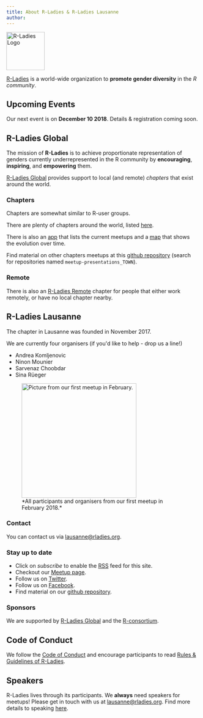 ```yaml
---
title: About R-Ladies & R-Ladies Lausanne
author: 
---
```


<a href="https://rladies.org/"><img src="/files/R-LadiesGlobal_RBG_online_LogoOnly.svg" alt="R-Ladies Logo" height="100" /></a> 


[R-Ladies](https://rladies.org/) is a world-wide organization to **promote gender diversity** in the *R community*.

## Upcoming Events

Our next event is on **December 10 2018**. Details & registration coming soon.


## R-Ladies Global

The mission of **R-Ladies** is to achieve proportionate representation of genders currently underrepresented in the R community by **encouraging**, **inspiring**, and **empowering** them.

[R-Ladies Global](https://rladies.org/about-us/team/) provides support to local (and remote) *chapters* that exist around the world.

### Chapters
Chapters are somewhat similar to R-user groups. 

There are plenty of chapters around the world, listed [here](https://github.com/rladies/starter-kit/blob/master/Current-Chapters.md). 

There is also an [app](https://gqueiroz.shinyapps.io/rshinylady/) that lists the current meetups and a [map](https://github.com/rladies/Map-RLadies-Growing) that shows the evolution over time.

Find material on other chapters meetups at this [github repository](https://github.com/rladies/) (search for repositories named `meetup-presentations_TOWN`).

### Remote
There is also an [R-Ladies Remote](https://twitter.com/rladiesremote?lang=de) chapter for people that either work remotely, or have no local chapter nearby. 

## R-Ladies Lausanne
The chapter in Lausanne was founded in November 2017. 

We are currently four organisers (if you'd like to help - drop us a line!) 

- Andrea Komljenovic [<i class="fab fa-twitter"></i>](https://twitter.com/antifreezeprot)
- Ninon Mounier [<i class="fab fa-twitter"></i>](https://twitter.com/Nin0nM)
- Sarvenaz Choobdar [<i class="fab fa-twitter"></i>](https://twitter.com/sarvenazch)
- Sina R&uuml;eger [<i class="fab fa-twitter"></i>](https://twitter.com/sinarueeger)[<i class="far fa-address-card"></i>](https://sinarueeger.github.io/) <!--[<i class="fas fa-home"></i>](https://sinarueeger.github.io/)-->


 <figure>
  <img src="/files/pics/DSC02009_annotated.png" alt="Picture from our first meetup in February." height="300" />
  <figcaption>*All participants and organisers from our first meetup in February 2018.*</figcaption>
</figure> 


### Contact
You can contact us via <lausanne@rladies.org>.

### Stay up to date
- Click on *subscribe* to enable the [RSS](https://rladieslausanne.github.io/index.xml) feed for this site.
- Checkout our [Meetup page](http://meetu.ps/c/3Flzf/vBnX0/f).
- Follow us on [Twitter](https://twitter.com/RLadiesLausanne).
- Follow us on [Facebook](https://www.facebook.com/RLadiesLausanne/).
- Find material on our [github repository](https://github.com/rladies/meetup-presentations_lausanne).


### Sponsors
We are supported by [R-Ladies Global](rladies.org) and the [R-consortium](https://www.r-consortium.org/projects/r-user-group-support-program).

## Code of Conduct
We follow the [Code of Conduct](https://github.com/rladies/starter-kit/wiki/Code-of-Conduct) and encourage participants to read [Rules & Guidelines of R-Ladies](https://github.com/rladies/starter-kit/blob/master/R-Ladies_RulesGuidelines.pdf).


## Speakers
R-Ladies lives through its participants. We **always** need speakers for meetups! Please get in touch with us at <lausanne@rladies.org>. Find more details to speaking [here](/community/).





